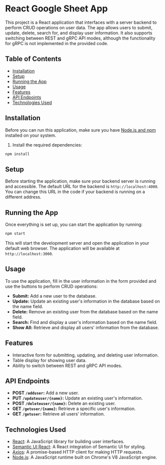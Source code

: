# React Google Sheet App

This project is a React application that interfaces with a server backend to perform CRUD operations on user data. The app allows users to submit, update, delete, search for, and display user information. It also supports switching between REST and gRPC API modes, although the functionality for gRPC is not implemented in the provided code.

## Table of Contents

- [Installation](#installation)
- [Setup](#setup)
- [Running the App](#running-the-app)
- [Usage](#usage)
- [Features](#features)
- [API Endpoints](#api-endpoints)
- [Technologies Used](#technologies-used)
## Installation

Before you can run this application, make sure you have [Node.js and npm](https://nodejs.org/en/download/) installed on your system.

1.  Install the required dependencies:
   ```sh
   npm install
   ```

## Setup

Before starting the application, make sure your backend server is running and accessible. The default URL for the backend is `http://localhost:4000`. You can change this URL in the code if your backend is running on a different address.

## Running the App

Once everything is set up, you can start the application by running:

```sh
npm start
```

This will start the development server and open the application in your default web browser. The application will be available at `http://localhost:3000`.

## Usage

To use the application, fill in the user information in the form provided and use the buttons to perform CRUD operations:

- **Submit:** Add a new user to the database.
- **Update:** Update an existing user's information in the database based on the name field.
- **Delete:** Remove an existing user from the database based on the name field.
- **Search:** Find and display a user's information based on the name field.
- **Show All:** Retrieve and display all users' information from the database.

## Features

- Interactive form for submitting, updating, and deleting user information.
- Table display for showing user data.
- Ability to switch between REST and gRPC API modes.

## API Endpoints

- **POST `/adduser`:** Add a new user.
- **PUT `/updateuser/{name}`:** Update an existing user's information.
- **POST `/deleteuser/{name}`:** Delete an existing user.
- **GET `/getuser/{name}`:** Retrieve a specific user's information.
- **GET `/getuser`:** Retrieve all users' information.

## Technologies Used

- [React](https://reactjs.org/): A JavaScript library for building user interfaces.
- [Semantic UI React](https://react.semantic-ui.com/): A React integration of Semantic UI for styling.
- [Axios](https://axios-http.com/): A promise-based HTTP client for making HTTP requests.
- [Node.js](https://nodejs.org/): A JavaScript runtime built on Chrome's V8 JavaScript engine.

